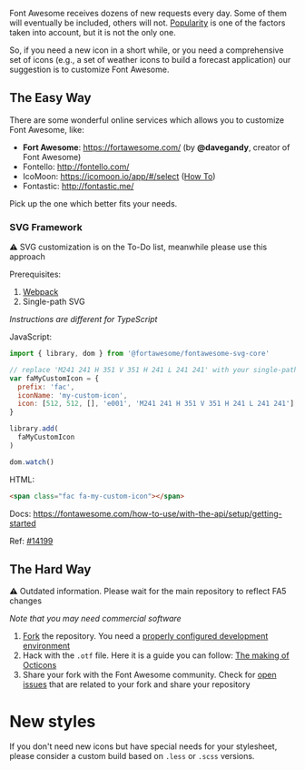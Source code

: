 Font Awesome receives dozens of new requests every day. Some of them will eventually be included, others will not. [Popularity](https://fontawesome.com/community/leaderboard/new) is one of the factors taken into account, but it is not the only one.

So, if you need a new icon in a short while, or you need a comprehensive set of icons (e.g., a set of weather icons to build a forecast application) our suggestion is to customize Font Awesome.

## The Easy Way

There are some wonderful online services which allows you to customize Font Awesome, like:

- **Fort Awesome**: https://fortawesome.com/ (by **@davegandy**, creator of Font Awesome)
- Fontello: http://fontello.com/
- IcoMoon: https://icomoon.io/app/#/select ([How To](https://dyscribe.com/en/webdesign/create-your-own-custom-iconfont.html))
- Fontastic: http://fontastic.me/

Pick up the one which better fits your needs.

### SVG Framework

⚠️ SVG customization is on the To-Do list, meanwhile please use this approach

Prerequisites:
1. [Webpack](https://webpack.js.org/)
2. Single-path SVG

*Instructions are different for TypeScript*

JavaScript:
```js
import { library, dom } from '@fortawesome/fontawesome-svg-core'

// replace 'M241 241 H 351 V 351 H 241 L 241 241' with your single-path SVG
var faMyCustomIcon = {
  prefix: 'fac',
  iconName: 'my-custom-icon',
  icon: [512, 512, [], 'e001', 'M241 241 H 351 V 351 H 241 L 241 241']
}

library.add(
  faMyCustomIcon
)

dom.watch()
```

HTML:
```html
<span class="fac fa-my-custom-icon"></span>
```

Docs: https://fontawesome.com/how-to-use/with-the-api/setup/getting-started

Ref: [#14199](https://github.com/FortAwesome/Font-Awesome/issues/14199)

## The Hard Way

⚠️ Outdated information. Please wait for the main repository to reflect FA5 changes

*Note that you may need commercial software*

1. [Fork](https://github.com/FortAwesome/Font-Awesome/fork) the repository. You need a [properly configured development environment](https://github.com/FortAwesome/Font-Awesome#hacking-on-font-awesome)
2. Hack with the `.otf` file. Here it is a guide you can follow: [The making of Octicons](https://github.com/blog/1135-the-making-of-octicons)
3. Share your fork with the Font Awesome community. Check for [open issues](https://github.com/FortAwesome/Font-Awesome/issues) that are related to your fork and share your repository

# New styles

If you don't need new icons but have special needs for your stylesheet, please consider a custom build based on `.less` or `.scss` versions.